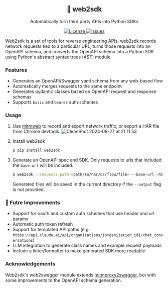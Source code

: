 <h2 align="center">
🦊 web2sdk
</h2>

<p align="center">
  <p align="center">Automatically turn third party APIs into Python SDKs</p>
</p>
<p align="center">
<a href="https://github.com/jasonwcfan/web2sdk/blob/main/LICENSE" target="_blank">
    <img src="https://img.shields.io/static/v1?label=license&message=MIT&color=blue" alt="License">
</a>
<a href="https://github.com/jasonwcfan/web2sdk/issues?q=is%3Aissue+is%3Aclosed" target="_blank">
    <img src="https://img.shields.io/github/issues-closed/jasonwcfan/web2sdk?color=blue" alt="Issues">
</a>
</p>

Web2sdk is a set of tools for reverse engineering APIs. web2sdk records network requests tied to a particular URL, turns those requests into an OpenAPI schema, and converts the OpenAPI schema into a Python SDK using Python's abstract syntax trees (AST) module.

### Features
- Generates an OpenAPI/Swagger yaml schema from any web-based flow
- Automatically merges requests to the same endpoint
- Generates pydantic classes based on OpenAPI request and response schemas
- Supports `basic` and `bearer` auth schemes

### Usage
1. Use [mitmweb](https://mitmproxy.org/) to record and export network traffic, or export a HAR file from Chrome devtools.
![CleanShot 2024-08-27 at 21 11 53](https://github.com/user-attachments/assets/3453f33b-686b-476e-80e3-bd7df8c63f50)

2. Install web2sdk
    ```sh
    $ pip install web2sdk
    ```
3. Generate an OpenAPI spec and SDK. Only requests to urls that included the `base-url` will be included.
    ```sh
    $ web2sdk --requests-path <path/to/har/or/flow/file> --base-url <https://finic.ai/api/v1> --sdk-name FinicAPI --output <path/to/output>
    ```
    Generated files will be saved in the current directory if the `--output` flag is not provided.

### 🚧 Futre Improvements
- Support for oauth and custom auth schemes that use header and url params
- Automatic auth token refresh
- Support for templated API paths (e.g. `https://api.claude.ai/api/organizations/{organization_id}/chat_conversations`)
- LLM integration to generate class names and example request payloads
- Include a linter/formatter to make generated SDK more readable

### Acknowledgements
Web2sdk's web2swagger module extends [mitmproxy2swagger](https://github.com/alufers/mitmproxy2swagger), but with some improvements to the OpenAPI schema generation.
